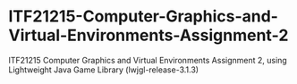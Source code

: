 # ITF21215-Computer-Graphics-and-Virtual-Environments-Assignment-2
ITF21215 Computer Graphics and Virtual Environments Assignment 2, using Lightweight Java Game Library (lwjgl-release-3.1.3)
